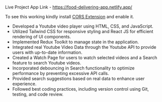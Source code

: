 Live Project App Link - https://food-delivering-app.netlify.app/

To see this working kindly install <a href="https://chrome.google.com/webstore/detail/allow-cors-access-control/lhobafahddgcelffkeicbaginigeejlf" target="_blank">CORS Extension</a> and enable it.

- Developed a Youtube video player using HTML, CSS, and JavaScript.
- Utilized Tailwind CSS for responsive styling and React JS for efficient rendering of UI components.
- Implemented Redux Toolkit to manage state in the application.
- Integrated real Youtube Video Data through the Youtube API to provide users with up-to-date information.
- Created a Watch Page for users to watch selected videos and a Search feature to search Youtube videos.
- Incorporated debouncing in Search functionality to optimize performance by preventing excessive API calls.
- Provided search suggestions based on real data to enhance user experience.
- Followed best coding practices, including version control using Git, testing, and code review.
